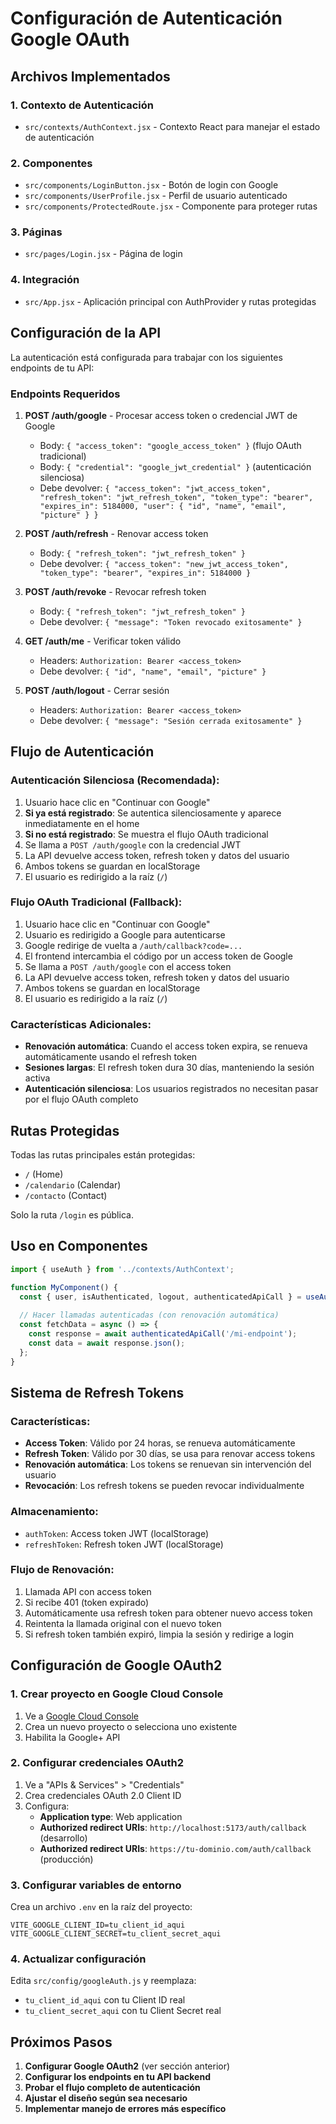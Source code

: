 # Configuración de Autenticación Google OAuth

## Archivos Implementados

### 1. Contexto de Autenticación
- `src/contexts/AuthContext.jsx` - Contexto React para manejar el estado de autenticación

### 2. Componentes
- `src/components/LoginButton.jsx` - Botón de login con Google
- `src/components/UserProfile.jsx` - Perfil de usuario autenticado
- `src/components/ProtectedRoute.jsx` - Componente para proteger rutas

### 3. Páginas
- `src/pages/Login.jsx` - Página de login

### 4. Integración
- `src/App.jsx` - Aplicación principal con AuthProvider y rutas protegidas

## Configuración de la API

La autenticación está configurada para trabajar con los siguientes endpoints de tu API:

### Endpoints Requeridos

1. **POST /auth/google** - Procesar access token o credencial JWT de Google
   - Body: `{ "access_token": "google_access_token" }` (flujo OAuth tradicional)
   - Body: `{ "credential": "google_jwt_credential" }` (autenticación silenciosa)
   - Debe devolver: `{ "access_token": "jwt_access_token", "refresh_token": "jwt_refresh_token", "token_type": "bearer", "expires_in": 5184000, "user": { "id", "name", "email", "picture" } }`

2. **POST /auth/refresh** - Renovar access token
   - Body: `{ "refresh_token": "jwt_refresh_token" }`
   - Debe devolver: `{ "access_token": "new_jwt_access_token", "token_type": "bearer", "expires_in": 5184000 }`

3. **POST /auth/revoke** - Revocar refresh token
   - Body: `{ "refresh_token": "jwt_refresh_token" }`
   - Debe devolver: `{ "message": "Token revocado exitosamente" }`

4. **GET /auth/me** - Verificar token válido
   - Headers: `Authorization: Bearer <access_token>`
   - Debe devolver: `{ "id", "name", "email", "picture" }`

5. **POST /auth/logout** - Cerrar sesión
   - Headers: `Authorization: Bearer <access_token>`
   - Debe devolver: `{ "message": "Sesión cerrada exitosamente" }`

## Flujo de Autenticación

### **Autenticación Silenciosa (Recomendada):**
1. Usuario hace clic en "Continuar con Google"
2. **Si ya está registrado**: Se autentica silenciosamente y aparece inmediatamente en el home
3. **Si no está registrado**: Se muestra el flujo OAuth tradicional
4. Se llama a `POST /auth/google` con la credencial JWT
5. La API devuelve access token, refresh token y datos del usuario
6. Ambos tokens se guardan en localStorage
7. El usuario es redirigido a la raíz (`/`)

### **Flujo OAuth Tradicional (Fallback):**
1. Usuario hace clic en "Continuar con Google"
2. Usuario es redirigido a Google para autenticarse
3. Google redirige de vuelta a `/auth/callback?code=...`
4. El frontend intercambia el código por un access token de Google
5. Se llama a `POST /auth/google` con el access token
6. La API devuelve access token, refresh token y datos del usuario
7. Ambos tokens se guardan en localStorage
8. El usuario es redirigido a la raíz (`/`)

### **Características Adicionales:**
- **Renovación automática**: Cuando el access token expira, se renueva automáticamente usando el refresh token
- **Sesiones largas**: El refresh token dura 30 días, manteniendo la sesión activa
- **Autenticación silenciosa**: Los usuarios registrados no necesitan pasar por el flujo OAuth completo

## Rutas Protegidas

Todas las rutas principales están protegidas:
- `/` (Home)
- `/calendario` (Calendar)
- `/contacto` (Contact)

Solo la ruta `/login` es pública.

## Uso en Componentes

```jsx
import { useAuth } from '../contexts/AuthContext';

function MyComponent() {
  const { user, isAuthenticated, logout, authenticatedApiCall } = useAuth();
  
  // Hacer llamadas autenticadas (con renovación automática)
  const fetchData = async () => {
    const response = await authenticatedApiCall('/mi-endpoint');
    const data = await response.json();
  };
}
```

## Sistema de Refresh Tokens

### **Características:**
- **Access Token**: Válido por 24 horas, se renueva automáticamente
- **Refresh Token**: Válido por 30 días, se usa para renovar access tokens
- **Renovación automática**: Los tokens se renuevan sin intervención del usuario
- **Revocación**: Los refresh tokens se pueden revocar individualmente

### **Almacenamiento:**
- `authToken`: Access token JWT (localStorage)
- `refreshToken`: Refresh token JWT (localStorage)

### **Flujo de Renovación:**
1. Llamada API con access token
2. Si recibe 401 (token expirado)
3. Automáticamente usa refresh token para obtener nuevo access token
4. Reintenta la llamada original con el nuevo token
5. Si refresh token también expiró, limpia la sesión y redirige a login

## Configuración de Google OAuth2

### 1. Crear proyecto en Google Cloud Console
1. Ve a [Google Cloud Console](https://console.cloud.google.com/)
2. Crea un nuevo proyecto o selecciona uno existente
3. Habilita la Google+ API

### 2. Configurar credenciales OAuth2
1. Ve a "APIs & Services" > "Credentials"
2. Crea credenciales OAuth 2.0 Client ID
3. Configura:
   - **Application type**: Web application
   - **Authorized redirect URIs**: `http://localhost:5173/auth/callback` (desarrollo)
   - **Authorized redirect URIs**: `https://tu-dominio.com/auth/callback` (producción)

### 3. Configurar variables de entorno
Crea un archivo `.env` en la raíz del proyecto:
```env
VITE_GOOGLE_CLIENT_ID=tu_client_id_aqui
VITE_GOOGLE_CLIENT_SECRET=tu_client_secret_aqui
```

### 4. Actualizar configuración
Edita `src/config/googleAuth.js` y reemplaza:
- `tu_client_id_aqui` con tu Client ID real
- `tu_client_secret_aqui` con tu Client Secret real

## Próximos Pasos

1. **Configurar Google OAuth2** (ver sección anterior)
2. **Configurar los endpoints en tu API backend**
3. **Probar el flujo completo de autenticación**
4. **Ajustar el diseño según sea necesario**
5. **Implementar manejo de errores más específico**
